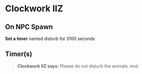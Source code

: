 # Clockwork IIZ


## On NPC Spawn

**Set a timer** named *disturb* for 3100 seconds


## Timer(s)

>**Clockwork IIZ says:** Please do not disturb the animals.
end
